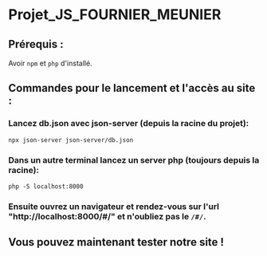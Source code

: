 # Projet_JS_FOURNIER_MEUNIER

## Prérequis :

Avoir `npm` et `php` d'installé.

## Commandes pour le lancement et l'accès au site : 

### Lancez db.json avec json-server (depuis la racine du projet): 
``` npx json-server json-server/db.json ```

### Dans un autre terminal lancez un server php (toujours depuis la racine):
``` php -S localhost:8000 ```

### Ensuite ouvrez un navigateur et rendez-vous sur l'url "http://localhost:8000/#/" et n'oubliez pas le `/#/`.

## Vous pouvez maintenant tester notre site !
